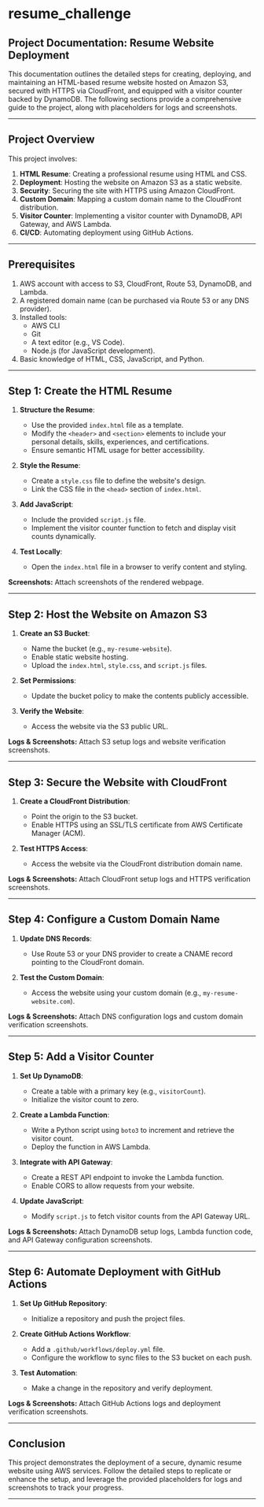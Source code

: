 # resume_challenge

## Project Documentation: Resume Website Deployment

This documentation outlines the detailed steps for creating, deploying, and maintaining an HTML-based resume website hosted on Amazon S3, secured with HTTPS via CloudFront, and equipped with a visitor counter backed by DynamoDB. The following sections provide a comprehensive guide to the project, along with placeholders for logs and screenshots.

---

## Project Overview

This project involves:

1. **HTML Resume**: Creating a professional resume using HTML and CSS.
2. **Deployment**: Hosting the website on Amazon S3 as a static website.
3. **Security**: Securing the site with HTTPS using Amazon CloudFront.
4. **Custom Domain**: Mapping a custom domain name to the CloudFront distribution.
5. **Visitor Counter**: Implementing a visitor counter with DynamoDB, API Gateway, and AWS Lambda.
6. **CI/CD**: Automating deployment using GitHub Actions.

---

## Prerequisites

1. AWS account with access to S3, CloudFront, Route 53, DynamoDB, and Lambda.
2. A registered domain name (can be purchased via Route 53 or any DNS provider).
3. Installed tools:
   - AWS CLI
   - Git
   - A text editor (e.g., VS Code).
   - Node.js (for JavaScript development).
4. Basic knowledge of HTML, CSS, JavaScript, and Python.

---

## Step 1: Create the HTML Resume

1. **Structure the Resume**:
   - Use the provided `index.html` file as a template.
   - Modify the `<header>` and `<section>` elements to include your personal details, skills, experiences, and certifications.
   - Ensure semantic HTML usage for better accessibility.

2. **Style the Resume**:
   - Create a `style.css` file to define the website's design.
   - Link the CSS file in the `<head>` section of `index.html`.

3. **Add JavaScript**:
   - Include the provided `script.js` file.
   - Implement the visitor counter function to fetch and display visit counts dynamically.

4. **Test Locally**:
   - Open the `index.html` file in a browser to verify content and styling.

**Screenshots:** Attach screenshots of the rendered webpage.

---

## Step 2: Host the Website on Amazon S3

1. **Create an S3 Bucket**:
   - Name the bucket (e.g., `my-resume-website`).
   - Enable static website hosting.
   - Upload the `index.html`, `style.css`, and `script.js` files.

2. **Set Permissions**:
   - Update the bucket policy to make the contents publicly accessible.

3. **Verify the Website**:
   - Access the website via the S3 public URL.

**Logs & Screenshots:** Attach S3 setup logs and website verification screenshots.

---

## Step 3: Secure the Website with CloudFront

1. **Create a CloudFront Distribution**:
   - Point the origin to the S3 bucket.
   - Enable HTTPS using an SSL/TLS certificate from AWS Certificate Manager (ACM).

2. **Test HTTPS Access**:
   - Access the website via the CloudFront distribution domain name.

**Logs & Screenshots:** Attach CloudFront setup logs and HTTPS verification screenshots.

---

## Step 4: Configure a Custom Domain Name

1. **Update DNS Records**:
   - Use Route 53 or your DNS provider to create a CNAME record pointing to the CloudFront domain.

2. **Test the Custom Domain**:
   - Access the website using your custom domain (e.g., `my-resume-website.com`).

**Logs & Screenshots:** Attach DNS configuration logs and custom domain verification screenshots.

---

## Step 5: Add a Visitor Counter

1. **Set Up DynamoDB**:
   - Create a table with a primary key (e.g., `visitorCount`).
   - Initialize the visitor count to zero.

2. **Create a Lambda Function**:
   - Write a Python script using `boto3` to increment and retrieve the visitor count.
   - Deploy the function in AWS Lambda.

3. **Integrate with API Gateway**:
   - Create a REST API endpoint to invoke the Lambda function.
   - Enable CORS to allow requests from your website.

4. **Update JavaScript**:
   - Modify `script.js` to fetch visitor counts from the API Gateway URL.

**Logs & Screenshots:** Attach DynamoDB setup logs, Lambda function code, and API Gateway configuration screenshots.

---

## Step 6: Automate Deployment with GitHub Actions

1. **Set Up GitHub Repository**:
   - Initialize a repository and push the project files.

2. **Create GitHub Actions Workflow**:
   - Add a `.github/workflows/deploy.yml` file.
   - Configure the workflow to sync files to the S3 bucket on each push.

3. **Test Automation**:
   - Make a change in the repository and verify deployment.

**Logs & Screenshots:** Attach GitHub Actions logs and deployment verification screenshots.

---


## Conclusion

This project demonstrates the deployment of a secure, dynamic resume website using AWS services. Follow the detailed steps to replicate or enhance the setup, and leverage the provided placeholders for logs and screenshots to track your progress.

---
